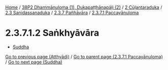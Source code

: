 
[Home](/) / [38P2 Dhammānuloma (1), Dukapaṭṭhānapāḷi (2)](../../../...md) / [2 Cūḷantaraduka](../../...md) / [2.3 Sanidassanaduka](../...md) / [2.3.7 Pañhāvāra](...md) / [2.3.7.1 Paccayānuloma](../38P2/2/2.3/2.3.7/2.3.7.1.md)

# 2.3.7.1.2 Saṅkhyāvāra

* [Suddha](2.3.7.1.2/Suddha.md)

[Go to previous page (Atthyādi)](2.3.7.1.1/Atthyadi.md) / [Go to parent page (2.3.7.1 Paccayānuloma)](../38P2/2/2.3/2.3.7/2.3.7.1.md) / [Go to next page (Suddha)](2.3.7.1.2/Suddha.md)


